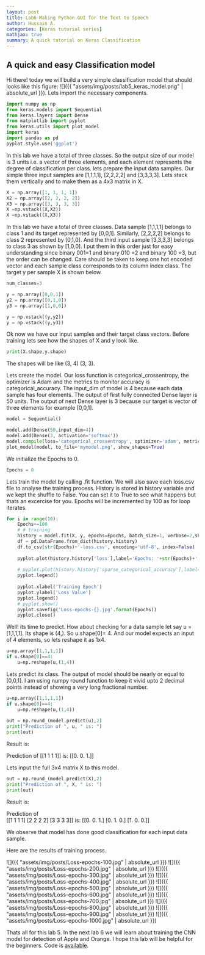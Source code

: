 ```yaml
---
layout: post
title: Lab6 Making Python GUI for the Text to Speech
author: Hussain A.
categories: [Keras tutorial series]
mathjax: true
summary: A quick tutorial on Keras Classification
---
```







## A quick and easy Classification model

Hi there! today we will build a very simple classification model that should looks like this figure:
![]({{ "assets/img/posts/lab5_keras_model.png" | absolute_url }}). Lets import the necessary components. 
```python
import numpy as np
from keras.models import Sequential
from keras.layers import Dense
from matplotlib import pyplot
from keras.utils import plot_model
import keras
import pandas as pd
pyplot.style.use('ggplot')

```






In this lab we have a total of three classes. So the output size of our model is 3 units i.e. a vector of three elements,
and each element represents the degree of classification per class. lets prepare the input data samples.
Our simple three input samples are [1,1,1,1], [2,2,2,2] and [3,3,3,3]. Lets stack them vertically and to make them as a 4x3 matrix in X.

```python
X = np.array([1, 1, 1, 1])
X2 = np.array([2, 2, 2, 2])
X3 = np.array([3, 3, 3, 3])
X =np.vstack((X,X2))
X =np.vstack((X,X3))
```

In this lab we have a total of three classes. Data sample [1,1,1,1] belongs to class 1 and its target represented by [0,0,1]. Similarly, [2,2,2,2] belongs to class 2 
represented by [0,1,0]. And the third input sample [3,3,3,3] belongs to class 3 as shown by [1,0,0]. I put them in this order just for
easy understanding since binary 001=1 and binary 010 =2 and binary 100 =3, but the order can be changed. Care should be taken to keep 
one hot encoded vector and each sample class corresponds to its column index class. The target y per sample X is shown below.


```python
num_classes=3

y = np.array([0,0,1])
y2 = np.array([0,1,0])
y3 = np.array([1,0,0])

y = np.vstack((y,y2))
y = np.vstack((y,y3))

```

Ok now we have our input samples and their target class vectors. Before training lets see how the shapes of X and y look like.
```python
print(X.shape,y.shape)
```
The shapes will be like (3, 4) (3, 3).


Lets create the model. Our loss function is categorical_crossentropy, the optimizer is Adam and the metrics to monitor accuracy is categorical_accuracy.
The input_dim of model is 4 because each data sample has four elements. The output of first fully connected Dense layer is 50 units. The output of next 
Dense layer is 3 because our target is vector of three elements for example [0,0,1]. 

```python
model = Sequential()

model.add(Dense(50,input_dim=4))
model.add(Dense(3, activation='softmax'))
model.compile(loss='categorical_crossentropy', optimizer='adam', metrics=['categorical_accuracy'])
plot_model(model, to_file='mymodel.png', show_shapes=True)
```


We initialize the Epochs to 0.
```python
Epochs = 0
```
Lets train the model by calling .fit function. We will also save each loss.csv file to analyse the training process. History is stored in history variable
and we kept the shuffle to False. You can set it to True to see what happens but thats an excercise for you. Epochs will be incremented by 100 as for loop
iterates.

```python
for i in range(10):
	Epochs+=100
	# # training
	history = model.fit(X, y, epochs=Epochs, batch_size=1, verbose=2,shuffle=False)
	df = pd.DataFrame.from_dict(history.history)
	df.to_csv(str(Epochs)+'-loss.csv', encoding='utf-8', index=False)
	
	pyplot.plot(history.history['loss'],label='Epochs: '+str(Epochs)+' categorical_crossentropy')
	
	# pyplot.plot(history.history['sparse_categorical_accuracy'],label='sparse_categorical_accuracy')
	pyplot.legend()
	
	pyplot.xlabel('Training Epoch')
	pyplot.ylabel('Loss Value')
	pyplot.legend()
	# pyplot.show()
	pyplot.savefig('Loss-epochs-{}.jpg'.format(Epochs)) 
	pyplot.close()
```


Well! its time to predict. How about checking for a data sample let say u = [1,1,1,1]. Its shape is (4,). So u.shape[0]= 4. And our model expects an input of 
4 elements, so lets reshape it as 1x4.

```python
u=np.array([1,1,1,1])
if u.shape[0]==4:
	u=np.reshape(u,(1,4))
```	
Lets predict its class. The output of model should be nearly or equal to [0,0,1]. I am using numpy round function to keep it vivid upto 2 decimal points instead of 
showing a very long fractional number.

```python
u=np.array([1,1,1,1])
if u.shape[0]==4:
	u=np.reshape(u,(1,4))
	
out = np.round_(model.predict(u),2)
print("Prediction of ", u, " is: ")
print(out)

```
Result is:

Prediction of  [[1 1 1 1]]  is:
[[0. 0. 1.]]


Lets input the full 3x4 matrix X to this model. 



```python
out = np.round_(model.predict(X),2)
print("Prediction of ", X, " is: ")
print(out)
```

Result is: 

Prediction of  
[[1 1 1 1]
 [2 2 2 2]
 [3 3 3 3]]  is:
[[0. 0. 1.]
 [0. 1. 0.]
 [1. 0. 0.]]


We observe that model has done good classification for each input data sample.


Here are the results of training process.

![]({{ "assets/img/posts/Loss-epochs-100.jpg" | absolute_url }})
![]({{ "assets/img/posts/Loss-epochs-200.jpg" | absolute_url }})
![]({{ "assets/img/posts/Loss-epochs-300.jpg" | absolute_url }})
![]({{ "assets/img/posts/Loss-epochs-400.jpg" | absolute_url }})
![]({{ "assets/img/posts/Loss-epochs-500.jpg" | absolute_url }})
![]({{ "assets/img/posts/Loss-epochs-600.jpg" | absolute_url }})
![]({{ "assets/img/posts/Loss-epochs-700.jpg" | absolute_url }})
![]({{ "assets/img/posts/Loss-epochs-800.jpg" | absolute_url }})
![]({{ "assets/img/posts/Loss-epochs-900.jpg" | absolute_url }})
![]({{ "assets/img/posts/Loss-epochs-1000.jpg" | absolute_url }})



Thats all for this lab 5. In the next lab 6 we will learn about training the CNN model for detection of Apple and Orange. I hope this lab will be helpful for the beginners. Code is  [available](https://github.com/py2ai/Keras-Labs).
